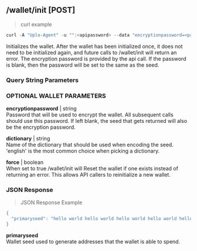 ## /wallet/init [POST]
> curl example

```go
curl -A "Uplo-Agent" -u "":<apipassword> --data "encryptionpassword=<password>&force=false" "localhost:8480/wallet/init"
```

Initializes the wallet. After the wallet has been initialized once, it does not
need to be initialized again, and future calls to /wallet/init will return an
error. The encryption password is provided by the api call. If the password is
blank, then the password will be set to the same as the seed.

### Query String Parameters
### OPTIONAL WALLET PARAMETERS
**encryptionpassword** | string  
Password that will be used to encrypt the wallet. All subsequent calls should
use this password. If left blank, the seed that gets returned will also be the
encryption password.

**dictionary** | string  
Name of the dictionary that should be used when encoding the seed. 'english' is
the most common choice when picking a dictionary.

**force** | boolean  
When set to true /wallet/init will Reset the wallet if one exists instead of
returning an error. This allows API callers to reinitialize a new wallet.

### JSON Response
> JSON Response Example

```go
{
  "primaryseed": "hello world hello world hello world hello world hello world hello world hello world hello world hello world hello world hello world hello world hello world hello world hello"
}
```
**primaryseed**  
Wallet seed used to generate addresses that the wallet is able to spend.  
